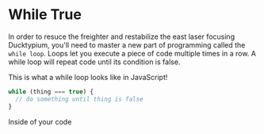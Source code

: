 # While True

In order to resuce the freighter and restabilize the east laser focusing Ducktypium, you'll need to master a new part of programming called the `while loop`. Loops let you execute a piece of code multiple times in a row. A while loop will repeat code until its condition is false.

This is what a while loop looks like in JavaScript!

```js
while (thing === true) {
  // do something until thing is false
}
```

Inside of your code
